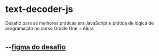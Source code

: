 # text-decoder-js
<h>Desafio para as melhores práticas em JavaScript e prática de lógica de programação no curso Oracle One + Alura<h1>
<h2>--<a href="https://www.figma.com/file/tvFEYhVfZTjdJ5P24RGV21/Alura-Challenge---Desafio-1---L%C3%B3gica?node-id=0%3A1&t=SB3QQhQZ50jGNQjm-1">figma do desafio</a><h2>